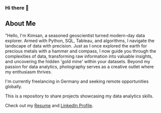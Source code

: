 ### Hi there 👋
## About Me
"Hello, I'm Kimsan, a seasoned geoscientist turned modern-day data explorer. Armed with Python, SQL, Tableau, and algorithms, I navigate the landscape of data with precision. Just as I once explored the earth for precious metals with a hammer and compass, I now guide you through the complexities of data, transforming raw information into valuable insights, and uncovering the hidden 'gold mine' within your datasets. Beyond my passion for data analytics, photography serves as a creative outlet where my enthusiasm thrives.

I'm currently freelancing in Germany and seeking remote opportunities globally.

This is a repository to share projects showcasing my data analytics skills.

Check out my [Resume](https://github.com/KimsanMak/Resume) and  [LinkedIn Profile](https://www.linkedin.com/in/kimsan-mak/).


<!--
**KimsanMak/kimsanmak** is a ✨ _special_ ✨ repository because its `README.md` (this file) appears on your GitHub profile.

Here are some ideas to get you started:

- 🔭 I’m currently working on ...
- 🌱 I’m currently learning ...
- 👯 I’m looking to collaborate on ...
- 🤔 I’m looking for help with ...
- 💬 Ask me about ...
- 📫 How to reach me: ...
- 😄 Pronouns: ...
- ⚡ Fun fact: ...
-->
